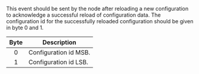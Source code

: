 This event should be sent by the node after reloading a new configuration to acknowledge a successful reload of configuration data. The configuration id for the successfully reloaded configuration should be given in byte 0 and 1.

 | Byte | Description | 
 | :----: | ----------- | 
 | 0    | Configuration id MSB. | 
 | 1    | Configuration id LSB. |
